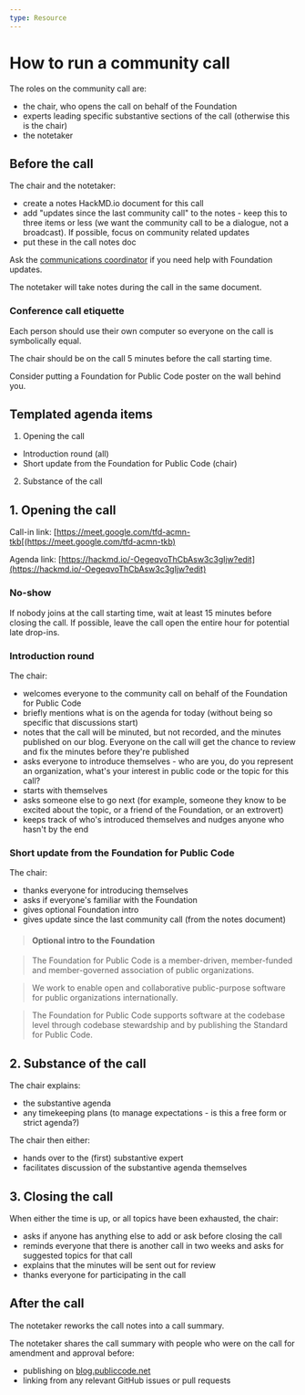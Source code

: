 ```yaml
---
type: Resource
---
```


# How to run a community call

The roles on the community call are:

* the chair, who opens the call on behalf of the Foundation
* experts leading specific substantive sections of the call (otherwise this is the chair)
* the notetaker

## Before the call

The chair and the notetaker:

* create a notes HackMD.io document for this call
* add "updates since the last community call" to the notes - keep this to three items or less (we want the community call to be a dialogue, not a broadcast). If possible, focus on community related updates
* put these in the call notes doc

Ask the [communications coordinator](../../organization/staff.md#communications) if you need help with Foundation updates.

The notetaker will take notes during the call in the same document.

### Conference call etiquette

Each person should use their own computer so everyone on the call is symbolically equal.

The chair should be on the call 5 minutes before the call starting time.

Consider putting a Foundation for Public Code poster on the wall behind you.

## Templated agenda items

1. Opening the call

* Introduction round (all)
* Short update from the Foundation for Public Code (chair)

2. Substance of the call

## 1. Opening the call

Call-in link: [https://meet.google.com/tfd-acmn-tkb[(https://meet.google.com/tfd-acmn-tkb)

Agenda link: [https://hackmd.io/-OegeqvoThCbAsw3c3gIjw?edit](https://hackmd.io/-OegeqvoThCbAsw3c3gIjw?edit)

### No-show

If nobody joins at the call starting time, wait at least 15 minutes before closing the call. If possible, leave the call open the entire hour for potential late drop-ins.

### Introduction round

The chair:

* welcomes everyone to the community call on behalf of the Foundation for Public Code
* briefly mentions what is on the agenda for today (without being so specific that discussions start)
* notes that the call will be minuted, but not recorded, and the minutes published on our blog. Everyone on the call will get the chance to review and fix the minutes before they're published
* asks everyone to introduce themselves - who are you, do you represent an organization, what's your interest in public code or the topic for this call?
* starts with themselves
* asks someone else to go next (for example, someone they know to be excited about the topic, or a friend of the Foundation, or an extrovert)
* keeps track of who's introduced themselves and nudges anyone who hasn't by the end

### Short update from the Foundation for Public Code

The chair:

* thanks everyone for introducing themselves
* asks if everyone's familiar with the Foundation
* gives optional Foundation intro
* gives update since the last community call (from the notes document)

> #### Optional intro to the Foundation

> The Foundation for Public Code is a member-driven, member-funded and member-governed association of public organizations.

> We work to enable open and collaborative public-purpose software for public organizations internationally.

> The Foundation for Public Code supports software at the codebase level through codebase stewardship and by publishing the Standard for Public Code.

## 2. Substance of the call

The chair explains:

* the substantive agenda
* any timekeeping plans (to manage expectations - is this a free form or strict agenda?)

The chair then either:

* hands over to the (first) substantive expert
* facilitates discussion of the substantive agenda themselves

## 3. Closing the call

When either the time is up, or all topics have been exhausted, the chair:

* asks if anyone has anything else to add or ask before closing the call
* reminds everyone that there is another call in two weeks and asks for suggested topics for that call
* explains that the minutes will be sent out for review
* thanks everyone for participating in the call

## After the call

The notetaker reworks the call notes into a call summary.

The notetaker shares the call summary with people who were on the call for amendment and approval before:

* publishing on [blog.publiccode.net](https://blog.publiccode.net/)
* linking from any relevant GitHub issues or pull requests
